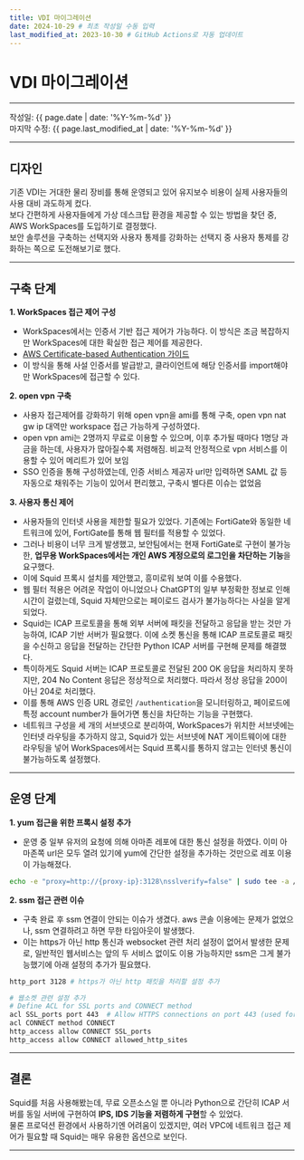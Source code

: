 ```yaml
---
title: VDI 마이그레이션
date: 2024-10-29 # 최초 작성일 수동 입력
last_modified_at: 2023-10-30 # GitHub Actions로 자동 업데이트
---
```


# VDI 마이그레이션

---

작성일: {{ page.date | date: '%Y-%m-%d' }}  
마지막 수정: {{ page.last_modified_at | date: '%Y-%m-%d' }}

---

## 디자인

기존 VDI는 거대한 물리 장비를 통해 운영되고 있어 유지보수 비용이 실제 사용자들의 사용 대비 과도하게 컸다.  
보다 간편하게 사용자들에게 가상 데스크탑 환경을 제공할 수 있는 방법을 찾던 중, AWS WorkSpaces를 도입하기로 결정했다.  
보안 솔루션을 구축하는 선택지와 사용자 통제를 강화하는 선택지 중 사용자 통제를 강화하는 쪽으로 도전해보기로 했다.

---

## 구축 단계

**1. WorkSpaces 접근 제어 구성**  
   - WorkSpaces에서는 인증서 기반 접근 제어가 가능하다. 이 방식은 조금 복잡하지만 WorkSpaces에 대한 확실한 접근 제어를 제공한다.  
   - [AWS Certificate-based Authentication 가이드](https://docs.aws.amazon.com/ko_kr/workspaces/latest/adminguide/certificate-based-authentication.html)
   - 이 방식을 통해 사설 인증서를 발급받고, 클라이언트에 해당 인증서를 import해야만 WorkSpaces에 접근할 수 있다.

**2. open vpn 구축**  
   - 사용자 접근제어를 강화하기 위해 open vpn을 ami를 통해 구축, open vpn nat gw ip 대역만 workspace 접근 가능하게 구성하였다.
   - open vpn ami는 2명까지 무료로 이용할 수 있으며, 이후 추가될 때마다 1명당 과금을 하는데, 사용자가 많아질수록 저렴해짐. 비교적 안정적으로 vpn 서비스를 이용할 수 있어 메리트가 있어 보임
   - SSO 인증을 통해 구성하였는데, 인증 서비스 제공자 url만 입력하면 SAML 값 등 자동으로 채워주는 기능이 있어서 편리했고, 구축시 별다른 이슈는 없었음

**3. 사용자 통신 제어**  
   - 사용자들의 인터넷 사용을 제한할 필요가 있었다. 기존에는 FortiGate와 동일한 네트워크에 있어, FortiGate를 통해 웹 필터를 적용할 수 있었다.
   - 그러나 비용이 너무 크게 발생했고, 보안팀에서는 현재 FortiGate로 구현이 불가능한, **업무용 WorkSpaces에서는 개인 AWS 계정으로의 로그인을 차단하는 기능**을 요구했다.
   - 이에 Squid 프록시 설치를 제안했고, 흥미로워 보여 이를 수용했다.
   - 웹 필터 적용은 어려운 작업이 아니었으나 ChatGPT의 일부 부정확한 정보로 인해 시간이 걸렸는데, Squid 자체만으로는 페이로드 검사가 불가능하다는 사실을 알게 되었다.
   - Squid는 ICAP 프로토콜을 통해 외부 서버에 패킷을 전달하고 응답을 받는 것만 가능하여, ICAP 기반 서버가 필요했다. 이에 소켓 통신을 통해 ICAP 프로토콜로 패킷을 수신하고 응답을 전달하는 간단한 Python ICAP 서버를 구현해 문제를 해결했다.
   - 특이하게도 Squid 서버는 ICAP 프로토콜로 전달된 200 OK 응답을 처리하지 못하지만, 204 No Content 응답은 정상적으로 처리했다. 따라서 정상 응답을 200이 아닌 204로 처리했다.
   - 이를 통해 AWS 인증 URL 경로인 `/authentication`을 모니터링하고, 페이로드에 특정 account number가 들어가면 통신을 차단하는 기능을 구현했다.
   - 네트워크 구성을 세 개의 서브넷으로 분리하여, WorkSpaces가 위치한 서브넷에는 인터넷 라우팅을 추가하지 않고, Squid가 있는 서브넷에 NAT 게이트웨이에 대한 라우팅을 넣어 WorkSpaces에서는 Squid 프록시를 통하지 않고는 인터넷 통신이 불가능하도록 설정했다.


---

## 운영 단계

**1. yum 접근을 위한 프록시 설정 추가**
  - 운영 중 일부 유저의 요청에 의해 아마존 레포에 대한 통신 설정을 하였다. 이미 아마존쪽 url은 모두 열려 있기에 yum에 간단한 설정을 추가하는 것만으로 레포 이용이 가능해졌다.
```bash
echo -e "proxy=http://{proxy-ip}:3128\nsslverify=false" | sudo tee -a /etc/yum.conf
```

**2. ssm 접근 관련 이슈**
  - 구축 완료 후 ssm 연결이 안되는 이슈가 생겼다. aws 콘솔 이용에는 문제가 없었으나, ssm 연결하려고 하면 무한 타임아웃이 발생했다.
  - 이는 https가 아닌 http 통신과 websocket 관련 처리 설정이 없어서 발생한 문제로, 일반적인 웹서비스는 앞의 두 서비스 없이도 이용 가능하지만 ssm은 그게 불가능했기에 아래 설정의 추가가 필요했다.
```bash
http_port 3128 # https가 아닌 http 패킷을 처리할 설정 추가

# 웹소켓 관련 설정 추가
# Define ACL for SSL ports and CONNECT method
acl SSL_ports port 443  # Allow HTTPS connections on port 443 (used for WebSocket)
acl CONNECT method CONNECT
http_access allow CONNECT SSL_ports
http_access allow CONNECT allowed_http_sites
```

---

## 결론

Squid를 처음 사용해봤는데, 무료 오픈소스일 뿐 아니라 Python으로 간단히 ICAP 서버를 동일 서버에 구현하여 **IPS, IDS 기능을 저렴하게 구현**할 수 있었다.  
물론 프로덕션 환경에서 사용하기엔 어려움이 있겠지만, 여러 VPC에 네트워크 접근 제어가 필요할 때 Squid는 매우 유용한 옵션으로 보인다.

---
